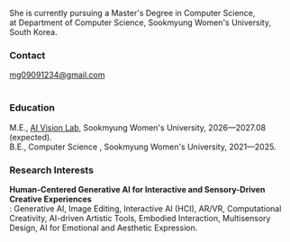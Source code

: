 She is currently pursuing a Master's Degree in Computer Science, <br/>
at Department of Computer Science, Sookmyung Women's University, South Korea.

### Contact
mg09091234@gmail.com <br/>
<a href="https://github.com/yulleta" target="_blank" class="color: #5f4b8b">
    <i class="bi bi-github"></i>
</a> <br/>

### Education
M.E.,  <a href="https://sites.google.com/sookmyung.ac.kr/aiv-lab-smwu" target="_blank">AI Vision Lab</a>, Sookmyung Women's University, 2026—2027.08 (expected).\
B.E., Computer Science , Sookmyung Women's University, 2021—2025.

### Research Interests
<strong>Human-Centered Generative AI for Interactive and Sensory-Driven Creative Experiences</strong> <br/>
: Generative AI, Image Editing, Interactive AI (HCI), AR/VR, Computational Creativity, AI-driven Artistic Tools, Embodied Interaction, Multisensory Design, AI for Emotional and Aesthetic Expression.